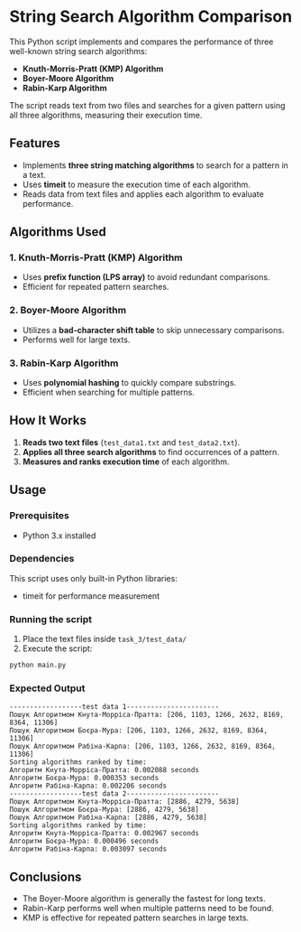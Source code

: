 # String Search Algorithm Comparison

This Python script implements and compares the performance of three well-known string search algorithms:

- **Knuth-Morris-Pratt (KMP) Algorithm**
- **Boyer-Moore Algorithm**
- **Rabin-Karp Algorithm**

The script reads text from two files and searches for a given pattern using all three algorithms, measuring their execution time.

## Features

- Implements **three string matching algorithms** to search for a pattern in a text.
- Uses **timeit** to measure the execution time of each algorithm.
- Reads data from text files and applies each algorithm to evaluate performance.

## Algorithms Used

### 1. Knuth-Morris-Pratt (KMP) Algorithm

- Uses **prefix function (LPS array)** to avoid redundant comparisons.
- Efficient for repeated pattern searches.

### 2. Boyer-Moore Algorithm

- Utilizes a **bad-character shift table** to skip unnecessary comparisons.
- Performs well for large texts.

### 3. Rabin-Karp Algorithm

- Uses **polynomial hashing** to quickly compare substrings.
- Efficient when searching for multiple patterns.

## How It Works

1. **Reads two text files** (`test_data1.txt` and `test_data2.txt`).
2. **Applies all three search algorithms** to find occurrences of a pattern.
3. **Measures and ranks execution time** of each algorithm.

## Usage

### Prerequisites

- Python 3.x installed

### Dependencies

This script uses only built-in Python libraries:

- timeit for performance measurement

### Running the script

1. Place the text files inside `task_3/test_data/`
2. Execute the script:

```bash
python main.py
```

### Expected Output


    ------------------test data 1----------------------- 
    Пошук Алгоритмом Кнута-Морріса-Пратта: [206, 1103, 1266, 2632, 8169, 8364, 11306]    
    Пошук Алгоритмом Боєра-Мура: [206, 1103, 1266, 2632, 8169, 8364, 11306]     
    Пошук Алгоритмом Рабіна-Карпа: [206, 1103, 1266, 2632, 8169, 8364, 11306]     
    Sorting algorithms ranked by time:     
    Алгоритм Кнута-Морріса-Пратта: 0.002088 seconds     
    Алгоритм Боєра-Мура: 0.000353 seconds     
    Алгоритм Рабіна-Карпа: 0.002206 seconds     
    ------------------test data 2-----------------------     
    Пошук Алгоритмом Кнута-Морріса-Пратта: [2886, 4279, 5638]     
    Пошук Алгоритмом Боєра-Мура: [2886, 4279, 5638]     
    Пошук Алгоритмом Рабіна-Карпа: [2886, 4279, 5638]     
    Sorting algorithms ranked by time:     
    Алгоритм Кнута-Морріса-Пратта: 0.002967 seconds     
    Алгоритм Боєра-Мура: 0.000496 seconds     
    Алгоритм Рабіна-Карпа: 0.003097 seconds     


## Conclusions

- The Boyer-Moore algorithm is generally the fastest for long texts.
- Rabin-Karp performs well when multiple patterns need to be found.
- KMP is effective for repeated pattern searches in large texts.
